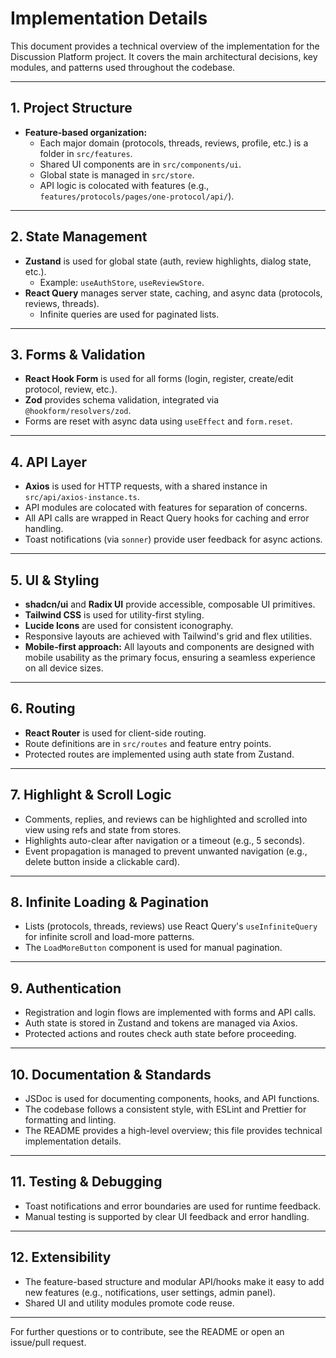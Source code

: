 # Implementation Details

This document provides a technical overview of the implementation for the Discussion Platform project. It covers the main architectural decisions, key modules, and patterns used throughout the codebase.

---

## 1. Project Structure

- **Feature-based organization:**
  - Each major domain (protocols, threads, reviews, profile, etc.) is a folder in `src/features`.
  - Shared UI components are in `src/components/ui`.
  - Global state is managed in `src/store`.
  - API logic is colocated with features (e.g., `features/protocols/pages/one-protocol/api/`).

---

## 2. State Management

- **Zustand** is used for global state (auth, review highlights, dialog state, etc.).
  - Example: `useAuthStore`, `useReviewStore`.
- **React Query** manages server state, caching, and async data (protocols, reviews, threads).
  - Infinite queries are used for paginated lists.

---

## 3. Forms & Validation

- **React Hook Form** is used for all forms (login, register, create/edit protocol, review, etc.).
- **Zod** provides schema validation, integrated via `@hookform/resolvers/zod`.
- Forms are reset with async data using `useEffect` and `form.reset`.

---

## 4. API Layer

- **Axios** is used for HTTP requests, with a shared instance in `src/api/axios-instance.ts`.
- API modules are colocated with features for separation of concerns.
- All API calls are wrapped in React Query hooks for caching and error handling.
- Toast notifications (via `sonner`) provide user feedback for async actions.

---

## 5. UI & Styling

- **shadcn/ui** and **Radix UI** provide accessible, composable UI primitives.
- **Tailwind CSS** is used for utility-first styling.
- **Lucide Icons** are used for consistent iconography.
- Responsive layouts are achieved with Tailwind's grid and flex utilities.
- **Mobile-first approach:** All layouts and components are designed with mobile usability as the primary focus, ensuring a seamless experience on all device sizes.

---

## 6. Routing

- **React Router** is used for client-side routing.
- Route definitions are in `src/routes` and feature entry points.
- Protected routes are implemented using auth state from Zustand.

---

## 7. Highlight & Scroll Logic

- Comments, replies, and reviews can be highlighted and scrolled into view using refs and state from stores.
- Highlights auto-clear after navigation or a timeout (e.g., 5 seconds).
- Event propagation is managed to prevent unwanted navigation (e.g., delete button inside a clickable card).

---

## 8. Infinite Loading & Pagination

- Lists (protocols, threads, reviews) use React Query's `useInfiniteQuery` for infinite scroll and load-more patterns.
- The `LoadMoreButton` component is used for manual pagination.

---

## 9. Authentication

- Registration and login flows are implemented with forms and API calls.
- Auth state is stored in Zustand and tokens are managed via Axios.
- Protected actions and routes check auth state before proceeding.

---

## 10. Documentation & Standards

- JSDoc is used for documenting components, hooks, and API functions.
- The codebase follows a consistent style, with ESLint and Prettier for formatting and linting.
- The README provides a high-level overview; this file provides technical implementation details.

---

## 11. Testing & Debugging

- Toast notifications and error boundaries are used for runtime feedback.
- Manual testing is supported by clear UI feedback and error handling.

---

## 12. Extensibility

- The feature-based structure and modular API/hooks make it easy to add new features (e.g., notifications, user settings, admin panel).
- Shared UI and utility modules promote code reuse.

---

For further questions or to contribute, see the README or open an issue/pull request.
